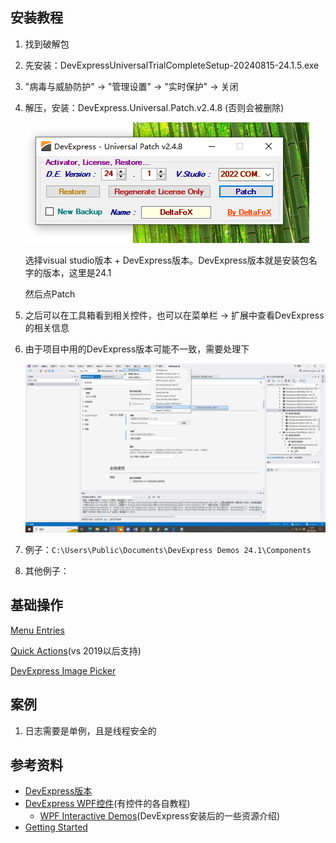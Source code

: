 



## 安装教程


1. 找到破解包
2. 先安装：DevExpressUniversalTrialCompleteSetup-20240815-24.1.5.exe
3. "病毒与威胁防护" -> "管理设置" -> "实时保护" -> 关闭
4. 解压，安装：DevExpress.Universal.Patch.v2.4.8 (否则会被删除)
   
   ![选择Dev版本](./images/破解DevExpress.png)

   选择visual studio版本 + DevExpress版本。DevExpress版本就是安装包名字的版本，这里是24.1

   然后点Patch

4. 之后可以在工具箱看到相关控件，也可以在菜单栏 -> 扩展中查看DevExpress的相关信息
5. 由于项目中用的DevExpress版本可能不一致，需要处理下
   
   ![](./images/DevExpress升级.jpg)

6. 例子：`C:\Users\Public\Documents\DevExpress Demos 24.1\Components`
7. 其他例子：


## 基础操作


[Menu Entries](https://docs.devexpress.com/WPF/16772/whats-installed/menu-entries)

[Quick Actions](https://docs.devexpress.com/WPF/402198/whats-installed/smart-tags/suggested-actions)(vs 2019以后支持)

[DevExpress Image Picker](https://docs.devexpress.com/WPF/120093/common-concepts/images/devexpress-image-gallery)

   

## 案例

1. 日志需要是单例，且是线程安全的



## 参考资料

- [DevExpress版本](https://www.devexpress.com/buy/winforms-wpf-blazor-asp-net-maui/)
- [DevExpress WPF控件](https://docs.devexpress.com/WPF/7875/wpf-controls)(有控件的各自教程)
   - [WPF Interactive Demos](https://docs.devexpress.com/WPF/14978/whats-installed/interactive-demos)(DevExpress安装后的一些资源介绍)
- [Getting Started](https://docs.devexpress.com/WPF/401166/dotnet-core-support/getting-started)